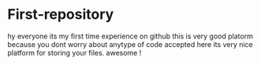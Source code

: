 # First-repository
 hy everyone its my first time experience on github
 this is very good platorm 
 because you dont  worry about   anytype of code accepted here 
 its very nice platform for storing your files. 
 awesome !
